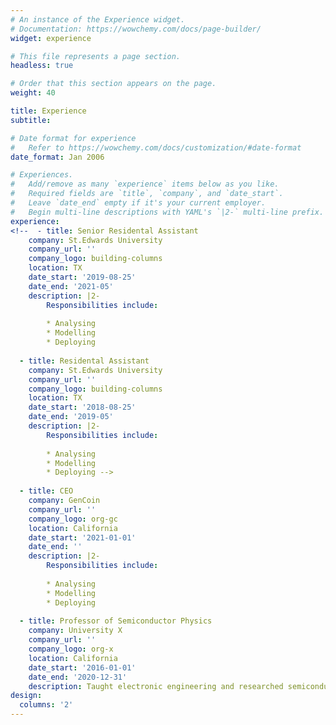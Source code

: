 ```yaml
---
# An instance of the Experience widget.
# Documentation: https://wowchemy.com/docs/page-builder/
widget: experience

# This file represents a page section.
headless: true

# Order that this section appears on the page.
weight: 40

title: Experience
subtitle:

# Date format for experience
#   Refer to https://wowchemy.com/docs/customization/#date-format
date_format: Jan 2006

# Experiences.
#   Add/remove as many `experience` items below as you like.
#   Required fields are `title`, `company`, and `date_start`.
#   Leave `date_end` empty if it's your current employer.
#   Begin multi-line descriptions with YAML's `|2-` multi-line prefix.
experience:
<!--  - title: Senior Residental Assistant 
    company: St.Edwards University
    company_url: ''
    company_logo: building-columns
    location: TX
    date_start: '2019-08-25'
    date_end: '2021-05'
    description: |2-
        Responsibilities include:
        
        * Analysing
        * Modelling
        * Deploying
        
  - title: Residental Assistant 
    company: St.Edwards University
    company_url: ''
    company_logo: building-columns
    location: TX
    date_start: '2018-08-25'
    date_end: '2019-05'
    description: |2-
        Responsibilities include:
        
        * Analysing
        * Modelling
        * Deploying -->
        
  - title: CEO
    company: GenCoin
    company_url: ''
    company_logo: org-gc
    location: California
    date_start: '2021-01-01'
    date_end: ''
    description: |2-
        Responsibilities include:
        
        * Analysing
        * Modelling
        * Deploying
        
  - title: Professor of Semiconductor Physics
    company: University X
    company_url: ''
    company_logo: org-x
    location: California
    date_start: '2016-01-01'
    date_end: '2020-12-31'
    description: Taught electronic engineering and researched semiconductor physics.
design:
  columns: '2'
---
```

